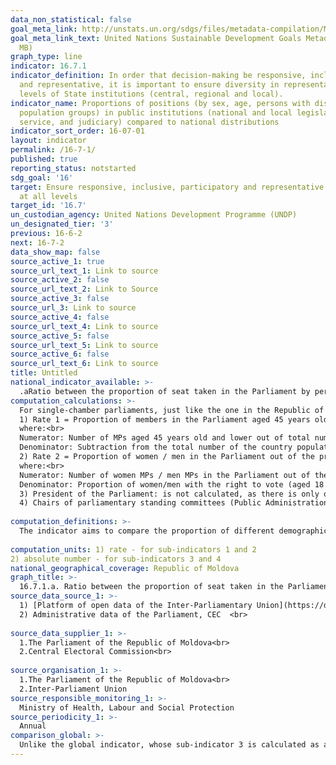 ```yaml
---
data_non_statistical: false
goal_meta_link: http://unstats.un.org/sdgs/files/metadata-compilation/Metadata-Goal-16.pdf
goal_meta_link_text: United Nations Sustainable Development Goals Metadata (PDF 4.0
  MB)
graph_type: line
indicator: 16.7.1
indicator_definition: In order that decision-making be responsive, inclusive, participatory
  and representative, it is important to ensure diversity in representation at all
  levels of State institutions (central, regional and local).
indicator_name: Proportions of positions (by sex, age, persons with disabilities and
  population groups) in public institutions (national and local legislatures, public
  service, and judiciary) compared to national distributions
indicator_sort_order: 16-07-01
layout: indicator
permalink: /16-7-1/
published: true
reporting_status: notstarted
sdg_goal: '16'
target: Ensure responsive, inclusive, participatory and representative decision-making
  at all levels
target_id: '16.7'
un_custodian_agency: United Nations Development Programme (UNDP)
un_designated_tier: '3'
previous: 16-6-2
next: 16-7-2
data_show_map: false
source_active_1: true
source_url_text_1: Link to source
source_active_2: false
source_url_text_2: Link to Source
source_active_3: false
source_url_3: Link to source
source_active_4: false
source_url_text_4: Link to source
source_active_5: false
source_url_text_5: Link to source
source_active_6: false
source_url_text_6: Link to source
title: Untitled
national_indicator_available: >-
  .aRatio between the proportion of seat taken in the Parliament by persons from certain groups of population (by sex, age, persons with disabilities and other corresponding groups) and proportion of the respective group in total population
computation_calculations: >-
  For single-chamber parliaments, just like the one in the Republic of Moldova, the indicator is measured through 4 sub-indicators (1 for the young population and 3 for women), of which 2 are calculated as rates and 2 are presented as absolute numbers: <br> 
  1) Rate 1 = Proportion of members in the Parliament aged 45 years old out of the proportion of population aged 45 years old and lower with the right to vote (18 years old +) *100.<br> 
  where:<br> 
  Numerator: Number of MPs aged 45 years old and lower out of total number of MPs. <br> 
  Denominator: Subtraction from the total number of the country population with the right to vote (18 years old +) of the total number of population up to the eligibility age.<br> 
  2) Rate 2 = Proportion of women / men in the Parliament out of the proportion of women / men in total population with the right to vote (18 years old +)<br> 
  where:<br> 
  Numerator: Number of women MPs / men MPs in the Parliament out of the total number of MPs in the Parliament *100<br> 
  Denominator: Proportion of women/men with the right to vote (aged 18 years old +) out of the total number of population up to the eligibility age.<br> 
  3) President of the Parliament: is not calculated, as there is only one President in the Parliament, being registered only his/her individual characteristics, meaning: age group and sex.<br> 
  4) Chairs of parliamentary standing committees (Public Administration Committee; Agriculture and Food Industry Committee; Culture, Education, Research, Youth, Sport, and Mass-media Committee; Public Finance Control Committee; Human Rights and Interethnic Relations Committee; Economy, Budget and Finance Committee; Legal, Appointments and Immunities Committee; Environment and Regional Development Committee; Foreign Policy and European Integration Committee; Social Protection, Health and Family Committee, and National Security, Defence and Public Order Committee): not calculated, as data are collected for the 11 chairs of the committees. Only their individual characteristics are registered, meaning: age group and sex.<br> 
  
computation_definitions: >-
  The indicator aims to compare the proportion of different demographic groups (depending on aged and sex) represented in the Parliament with the proportion of these groups in the national population with the right to vote. The right to elect and to be elected belongs to the citizens of the Republic of Moldova who have, including on the day of elections, the age of 18 years old, except for those deprived of this right as established by law (art. 11; 12 of the Electoral Code no. 1381/1997).<br> 
  
computation_units: 1) rate - for sub-indicators 1 and 2
2) absolute number - for sub-indicators 3 and 4
national_geographical_coverage: Republic of Moldova
graph_title: >-
  16.7.1.a. Ratio between the proportion of seat taken in the Parliament by persons from certain groups of population (by sex, age, persons with disabilities and other corresponding groups) and proportion of the respective group in total population 
source_data_source_1: >-
  1) [Platform of open data of the Inter-Parliamentary Union](https://data.ipu.org/content/republic-moldova?chamber_id=13501)<br> 
  2) Administrative data of the Parliament, CEC  <br> 
  
source_data_supplier_1: >-
  1.The Parliament of the Republic of Moldova<br> 
  2.Central Electoral Commission<br> 
  
source_organisation_1: >-
  1.The Parliament of the Republic of Moldova<br> 
  2.Inter-Parliament Union
source_responsible_monitoring_1: >-
  Ministry of Health, Labour and Social Protection
source_periodicity_1: >-
  Annual
comparison_global: >-
  Unlike the global indicator, whose sub-indicator 3 is calculated as an absolute number of chairs of 5 standing committees (Foreign Affairs, Defence, Finance, Human Rights and Gender Equality), the national indicator is calculated as an absolute number of 11 chairs of standing parliamentary committees established in the X legislature. 
---
```

